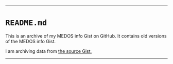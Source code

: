 
***

# `README.md`

This is an archive of my MEDOS info Gist on GitHub. It contains old versions of the MEDOS info Gist.

I am archiving data from [the source Gist.](https://gist.github.com/seanpm2001/4a0568b96baf421e1651669b519a69cd/)

***
